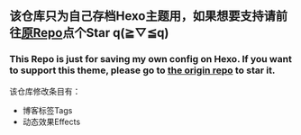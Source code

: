 ## 该仓库只为自己存档Hexo主题用，如果想要支持请前往[原Repo](https://github.com/fluid-dev/hexo-theme-fluid)点个Star q(≧▽≦q)

### This Repo is just for saving my own config on Hexo. If you want to support this theme, please go to [the origin repo](https://github.com/fluid-dev/hexo-theme-fluid) to star it. 

该仓库修改条目有：

- 博客标签Tags
- 动态效果Effects
